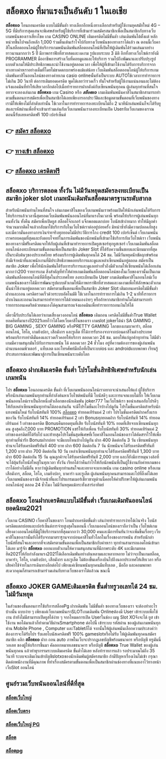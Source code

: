 # สล็อตxo  ที่มาแรงเป็นอันดับ 1 ในเอเชีย

**สล็อตxo** โอนถอนเครดิต แบบไม่มีขั้นต่ำ  ทางเลือกอีกหนึ่งทางเลือกสำหรับผู้ใช้งานยุคสมัยใหม่ 4G – 5G ที่มีบริการสุดแสนจะพิเศษสำหรับผู้ใช้บริการที่เข้ามาร่วมสมัครสมาชิกเพื่อเป็นสมาชิกกับทางเว็บเกมพนันของเราเสี่ยงโชค เกม CASINO ONLINE เติมเครดิตไม่มีขั้นต่ำ เล่นเดิมพันได้ตั้งแต่ หลักหน่วยขึ้นไปจนถึงหลัก 1,000 ร่วมตื่นเต้นเร้าใจไปกับทางเว็บพนันของทางเราได้แล้ว ณ ตอนนี้เว็บคาสิโนสล็อตออนไลน์ผู้ให้บริการเกมพนันเดิมพันสล็อตออนไลน์ที่เปิดให้ผู้เดิมพันได้ร่วมเล่นมาอย่างยาวนานมากกว่า 5 ปี มีภาพกราฟิกที่สวยสดและงดงาม รูปแบบระบบ 3 มิติ
อีกทั้งทางเว็บไซต์เรายังมี  PROGRAMMER มืออาชีพการสร้างเว็บที่คอยดูแลและให้บริการ  รวมไปถึงพัฒนาและปรับปรุงรูปแบบตัวเกมให้มีประสิทธิภาพและน่าใช้งานอยู่ตลอดเวลา เพื่อให้ผู้ที่เข้ามาใช้งานได้รับการบริการจากทางทางค่ายเราอย่างเต็มที่โดยไม่ขาดตกบกพร่องแม้แต่น้อย เว็บเดิมพันสล็อตออนไลน์ผู้ให้บริการเกมเดิมพันคาสิโนออนไลน์ของทางค่ายเกม casio onlineนั้นยังเป็นระบบ AUTOใช้เวลาการทำรายการไม่เกิน 30 วินาที ต่อการเติมยอดเครดิต พูดได้เลยว่ารวดเร็ว ทันใจสำหรับผู้ใช้งานแน่นอนและไม่ต้องแจ้งแอดมินที่ทำให้เสียเวลาอีกต่อไปเมื่อทำรายการฝากตังค์กับเซียนพนันทุกคน
ผู้เล่นทุกท่านที่สนใจอยากจะลองเล่นเกม **สล็อตxo** เกม Casino  หรือ ***สล็อตxo*** เกมเดิมพันพนันคาสิโนสมาชิกสามารถทำตามขั้นตอนการสมัครเพื่อเป็นสมาชิกได้เลยเพียงกรอกประวัติและข้อมูลตามขั้นตอนที่เว็บพนันของทางเรามีให้เพียงไม่กี่ลำดับเท่านั้น ใช้เวลาในการทำรายการลงทะเบียนไม่ถึง 2 นาทีนักเล่นพนันก็จะได้รับยูสและรหัสผ่านเพื่อที่จะเข้ามาร่วมเล่นกับเว็บเกมพนันเราลงทะเบียนเปิด Userกับเว็บเกมของเราณ ตอนนี้รับเลยเครดิตฟรี 100 เปอร์เซ็นต์

## 👉 [สมัคร สล็อตxo](https://archa888.com/)
## 👉 [ทางเข้า สล็อตxo](https://archa888.com/)
## 👉 [สล็อตxo เครดิตฟรี](https://archa888.com/)

## สล็อตxo บริการตลอด ทั้งวัน ไม่มีวันหยุดสมัครลงทะเบียนเป็นสมาชิก joker slot เกมพนันเดิมพันสล็อตมาตรฐานระดับสากล

สำหรับนักพนันท่านไหนที่สนใจ เล่นเกมคาสิโนของเว็บเกมพนันเราพร้อมเปิดให้นักเล่นพนันได้รับการให้บริการแล้วเวลานี้สุดยอดเว็บเดิมพันพนันออนไลน์ที่มาแรงในเวลานี้ พร้อมให้บริการผู้เล่นพนันทุกคนทั้งวัน ทั้งคืน สมัครเพื่อเปิดยูส สล็อตโจ๊กเกอร์ แจ็กพอตแตกบ่อย โบนัสเข้าง่ายมาก ทำให้มีลูกค้าจำนวนมากติดใจแล้วกลับมาใช้บริการกับในเว็บไซต์เราต่ออยู่บ่อยครั้ง มิหนำซ้ำยังมีความปลอดภัยสูงและมีความั่นคงทางการเงินจ่ายจริงทุกยอดไม่มีประวัติการโกง credit 100 เปอร์เซ็นต์ เว็บเกมพนันเราครอบคลุมที่สุดและยังตอบโจทย์ในการเดิมพันของนักพนันที่เข้ามาใช้บริการกับเว็บไซต์เรา
เว็บพนันของทางเรามีฟรีเครดิตแจกให้กับผู้เล่นที่เข้ามาทำรายการเปิดยูสเซอร์ทุกยูสเซอร์ เว็บเกมเดิมพันสล็อตออนไลน์ลงทะเบียนตามขั้นตอนเพื่อเป็นสมาชิก Joker Slot ที่ได้รับความชื่นชอบและนิยมมากที่สุดเป็นระดับต้นๆของประเทศไทย พร้อมบริการผู้เดิมพันทุกคนได้ 24 ชม. ไม่มีวันหยุดนักขัตฤกษ์พร้อมยังมีเจ้าหน้าที่และพนักงานที่มีประสิทธิภาพคอยบริการและดูแลเหล่าเซียนพนันอยู่ตลอด สมัครเป็นสมาชิก Joker เพื่อให้นักเดิมพันได้รับการบริการและดูแลอย่างทั่วถึงมีตัวเกมให้เซียนพนันได้เลือกเล่นมากกว่า200 รายการเกม
สิ่งสำคัญที่ทำให้ค่ายเกมเดิมพันสล็อตออนไลน์ของในเว็บของเรานั้นเป็นเกมเดิมพันสล็อตออนไลน์ที่ดีที่สุดในประเทศไทย ลงทะเบียนเปิด User  เกมเดิมพันคาสิโนออนไลน์เว็บเกมพนันของเราได้มีการพัฒนารูปแบบตัวเกมให้มีภาพกราฟิกที่สวยสดและงดงามเพื่อให้ลักษณะตัวเกมนั้นน่าใช้งานอยู่ตลอดเวลา สมัครตามขั้นตอนเพื่อเป็นสมาชิก Joker Slot เติมถอนเครดิตไม่มีขั้นต่ำ ฝากและถอน เครดิตรวดเร็วด้วยระบบอัตโนมัติ ใช้เวลาในการทำรายการไม่เกิน 1-2 นาทีทั้งรายการฝากเงินและถอนเงินสามารถทำรายการได้ด้วยตนเองง่ายๆ หรือถ้าหากสมาชิกท่านใดไม่สามารถทำรายการถอนเคดริตด้วยตนเองได้คุณสามารถแจ้งแอดมินเพื่อทำรายการถอนเงินให้ได้

เดี๋ยวนี้รับประกันได้เลยว่าเกมเสี่ยงดวงออนไลน์ **สล็อตxo** เติมถอน เครดิตไม่มีขั้นต่ำTrue Wallet ยอดฮิตที่มาแรงปี2021เลยก็ว่าได้โดยเว็บคาสิโนของเรา เกมslot jokerได้นำ SA GAMING , BIG GAMING , SEXY GAMING หรือPRETTY GAMING โลกของเกมบาคาร่า, สล็อตออนไลน์, ไฮโล, เกมยิงปลา, เสือมังกร และรูเล็ต ที่ได้การรับรองจากจากบ่อนคาสิโนต่างประเทศ พร้อมบริการอย่าดีมั่นคงและรวดเร็วคอยให้บริการ ตลอดเวลา 24 ชม. มอบให้แก่ลูกค้าทุกท่าน ได้มีตัวเกมมีความสนุกมันไปกับการแทงพนัน ได้ ตลอดเวลา 24 ชั่วโมง อยู่ที่ความต้องการของผู้เล่นพนันผ่านบนคอมพิวเตอร์ , แท็บเลต และโทรศัพท์มือถือที่เป็นระบบios และ androidแบบพกพา เรียนรู้ประสบการณ์และพัฒนาสู่การเป็นเซียนพนันระบดับโลก

## สล็อตxo ฝากเติมเครดิต ขั้นต่ำ โปรโมชั่นสิทธิพิเศษสำหรับนักเล่นเกมพนัน

โปร **สล็อตxo** โอนถอนเครดิต ขั้นต่ำ ที่เว็บเกมพนันออนไลน์เราอยากจะนำเสนอให้แก่  ผู้ใช้บริการ หรือนักเล่นเกมพนันทุกท่านที่กำลังค้นหาเว็บไซต์พนันที่มี โบนัสดีๆ และการแจกแบบไม่กั๊ก ให้เว็บเกมพนันออนไลน์เราเป็นอีกหนึ่งตัวเลือกของนักเดิมพัน joker777 ในเว็บไซต์เรา ขอนำเสนอกับโปรดีๆ ให้กับเหล่าเซียนพนันทุกท่านได้ลองเล่นกัน จะมีโปรโมชั่นอะไรบ้างไปดูกัน
โปรโมชั่นเครดิตสำหรับนักแทงพนันใหม่ รับโบนัสทันที 100% [สล็อตxo](https://archa888.com/) ทำยอดเทิร์นแค่ 2 เท่า
โปรโมชั่นเครดิตฝากครั้งแรกของวัน รับโบนัสทันที 14% ทำยอดเทิร์นแค่ 2 เท่า
Bonusทุกยอดฝาก รับโบนัสทันที 14% ทำยอดเทิร์นแค่ 1 เท่าของเครดิต
Bonusคืนยอดทุนที่เสีย รับโบนัสทันที 10% ยอดที่เสียจากเซียนพนันทุกคน สูงสุดถึง7,000 บาท
 PROMOTION แชร์ให้กับเพื่อน รับโบนัสทันที 30% ทำยอดเทิร์นแค่ 2 เท่าของเครดิตที่ได้รับไป
และท้ายสุดโปรโมชั่นสุดพิเศษที่เว็บคาสิโนออนไลน์ของเราได้คัดสรรไว้ให้เพื่อทุกท่านที่น่ารัก Bonusฝากบ่อย จะมีแบบไหนบ้างไปดูกัน
ฝาก 400 ติดต่อกัน 3 วัน เซียนพนันทุกท่านจะได้รับเครดิตฟรีทันที 400 บาท
ฝาก 600 ติดต่อกัน 7 วัน นักพนันจะได้รับเครดิตฟรีทันที 1,200 บาท
ฝาก 700 ติดต่อกัน 10 วัน เหล่าเซียนพนันทุกท่านจะได้รับเครดิตฟรีทันที 1,300 บาท
ฝาก 600 ติดต่อกัน 15 วัน คุณลูกค้าจะได้รับเครดิตฟรีทันที 2,000 บาท
และก็ยังมีการหมุนวงล้อที่จะได้ลุ้นรับโบนัสใหญ่ในทุกเวลา ทั้งวัน เรียกได้ว่าคืนกำไรให้กับนักพนันที่เป็นผู้ใช้งานกับค่ายเกมของเราได้อย่างไม่มีอั้น หากว่าผู้เดิมพันทุกท่านสนใจและอยากจะแทงพนัน เกม casino online หรือเกมเสือมังกร, สล็อต, ไฮโล, เกมยิงปลา, บาคาร่า และรูเล็ต ผู้เล่นพนันทุกคนสามารถแตะไปที่ลิ้งค์ได้เลย เว็บเกมพนันของเรามีเจ้าหน้าที่และโปรแกรมเมอร์เชี่ยวชาญด้านนี้คอยให้คำปรึกษาให้ผู้เล่นเกมพนันออนไลน์อยู่ ตลอด 24 ชั่วโมง ไม่มีวันหยุดแม้กระทั่งเสาร์อาทิตย์

## สล็อตxo โอนฝากเครดิตแบบไม่มีขั้นต่ำ  เว็บเกมเดิมพันออนไลน์ ยอดนิยม2021

เว็บเกม CASINO เว็บคาสิโนของเรา โอนฝากเครดิตขั้นต่ำ เล่นง่ายทำรายการง่ายได้เงินจริง โบนัสเครดิตแตกบ่อยและเปอร์เซ็นต์การจ่ายสูงสุดในตอนนี้ เว็บเกมออนไลน์ของเราถือว่าเป็น เว็บไซต์เกมเสี่ยงดวงออนไลน์ที่มีผู้ใช้บริการมากที่สุดมากกว่า 30,000 คนและมีการยืนยันว่าจะเพิ่มขึ้นเรื่อยๆ เว็บคาสิโนของเรานั้นยังได้รับจากมาตราฐานจากบ่อนคาสิโนทั่วโลกในเรื่องของการพนัน สำหรับนักล่าโบนัสที่สนใจและอยากที่จะสมัครตามขั้นตอนเพื่อเป็นสมาชิกกับค่ายเรา ทุกท่านสามารถแอดไลน์เข้ามาได้เลย
	มารู้จัก **สล็อตxo** ออกแบบตัวเกมให้ความสนุกสนานที่มีภาพระดับ 4K และมีเกมยอดฮิต2021ให้กับกำลังมาแรง2021ได้เลือกเดิมพันอย่างล้นหลามและหลากหลาย  ไม่ว่าจะเป็นเกมสล็อต, บาคาร่า, ไฮโล, เกมยิงปลา, เสือมังกร และรูเล็ต ไม่ต้องขึ้นเครื่องบินไปถึงนอกประเทศให้เสียเวลา หรือเสียค่าใช้จ่ายในการเดินทางอีกต่อไป เพียงแค่เซียนพนันทุกคนมีแท็บเลต , มือถือ และคอมพกพาสะดวกคุณก็สามารถเข้ามาร่วมเล่นกับทางเว็บของเราได้แล้วณ ขณะนี้

## สล็อตxo JOKER GAMEเติมเครดิต ขั้นต่ำทรูวอเลทได้ 24 ชม. ไม่มีวันหยุด

ในส่วนของขั้นตอนการใช้บริการสล็อตPg ฝากเดิมพัน ไม่มีขั้นต่ำ ของทางเว็บของเรา จะต้องทำอะไรบ้างนั้น แบบง่าย ๆ เพียงแค่เว็บเกมพนันเราSLOTเกมเดิมพัน Onlineต้องมี User เข้าระบบเพื่อใช้งาน ถ้ายังไม่มีสามารถเปิดยูสได้ง่าย ๆ จากโหมดการเปิด Userในช่อง เมนู Slot XOจึงจะได้ ยูส เข้าใช้งาน พอได้มาแล้วก็ทำตามวิธีผ่านSmartphone ต่อไปนี้
เข้าระบบ รหัสผ่าน  ของผู้เล่นเกมพนันทุกท่าน Mobile Phone , Computer และTabletก็ได้
จากนั้นให้ผู้เล่นพนันเลือกความประสงค์ว่า ต้องการจะได้รับโปร รับเลยโบนัสเครดิตฟรี 100% gameslotหรือไม่รับ
ให้ผู้เดิมพันทุกคนสมัครสมาชิก คลิก **สล็อตxo** ฝาก ถอน auto ภาพในเว็บจะปรากฏเลขบัญชีพร้อมธนาคาร หรือบัญชี ทรูมันนี่ วอเลท ของผู้ให้บริการขึ้นมา
คัดลอกหมายเลขธนาคาร หรือบัญชี **สล็อตxo** True Wallet ของผู้เล่นพนันทุกคน แล้วทำธุรกรรมระบบเติมเครดิต ขั้นต่ำได้เลย
หลังทำรายการแล้ว รอประมาณไม่ถึง 35 วินาที ระบบจะเติมเงินเข้าบัญชีslotxoของนักเดิมพันผู้สมัครสมาชิก
ถ้ามีปัญหาเรื่องเงินไม่เข้า กรุณาติดต่อพนักงานที่มีคุณภาพ ที่ทำเรื่องสมัครตามขั้นตอนเพื่อเป็นสมาชิกผ่านช่องทางที่แนบเอาไว้ทางหน้าเว็บSlot ออนไลน์

## ศูนย์รวมเว็บพนันออนไลน์ที่ดีที่สุด

### [สล็อตเว็บใหญ่](https://archa888.com/)
### [สล็อตเว็บตรง](https://slot168boy.com/)
### [สล็อตเว็บใหญ่ PG](https://archa888.com/)
### [สล็อต](https://atom.io/themes/%E0%B8%AA%E0%B8%A5%E0%B9%87%E0%B8%AD%E0%B8%95%E3%80%90%E0%B9%80%E0%B8%A7%E0%B9%87%E0%B8%9A%20%E0%B8%AA%E0%B8%A5%E0%B9%87%E0%B8%AD%E0%B8%95%20%E0%B8%AD%E0%B8%AD%E0%B8%99%E0%B9%84%E0%B8%A5%E0%B8%99%E0%B9%8C%20%E0%B8%AD%E0%B8%B1%E0%B8%99%E0%B8%94%E0%B8%B1%E0%B8%9A%201%E3%80%91)
### [สล็อตpg](https://atom.io/themes/%E0%B8%AA%E0%B8%A5%E0%B9%87%E0%B8%AD%E0%B8%95pg%E3%80%90pg%20slot%201%20%E0%B8%9A%E0%B8%B2%E0%B8%97%E3%80%91)
